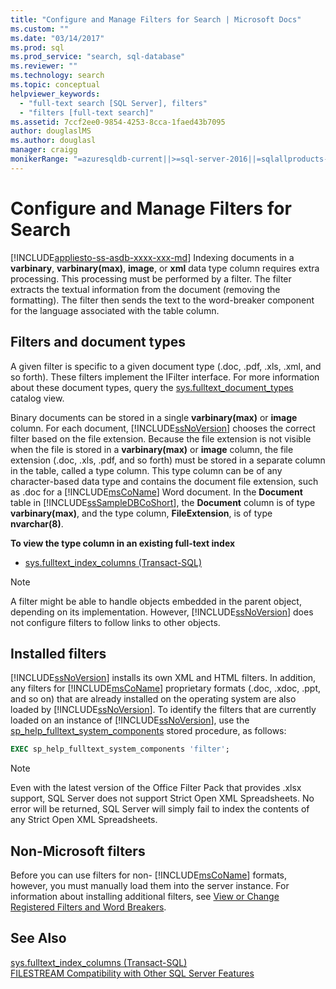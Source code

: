```yaml
---
title: "Configure and Manage Filters for Search | Microsoft Docs"
ms.custom: ""
ms.date: "03/14/2017"
ms.prod: sql
ms.prod_service: "search, sql-database"
ms.reviewer: ""
ms.technology: search
ms.topic: conceptual
helpviewer_keywords: 
  - "full-text search [SQL Server], filters"
  - "filters [full-text search]"
ms.assetid: 7ccf2ee0-9854-4253-8cca-1faed43b7095
author: douglaslMS
ms.author: douglasl
manager: craigg
monikerRange: "=azuresqldb-current||>=sql-server-2016||=sqlallproducts-allversions||>=sql-server-linux-2017||=azuresqldb-mi-current"
---
```

# Configure and Manage Filters for Search
[!INCLUDE[appliesto-ss-asdb-xxxx-xxx-md](../../includes/appliesto-ss-asdb-xxxx-xxx-md.md)]
  Indexing documents in a **varbinary**, **varbinary(max)**, **image**, or **xml** data type column requires extra processing. This processing must be performed by a filter. The filter extracts the textual information from the document (removing the formatting). The filter then sends the text to the word-breaker component for the language associated with the table column.  
 
## Filters and document types
A given filter is specific to a given document type (.doc, .pdf, .xls, .xml, and so forth). These filters implement the IFilter interface. For more information about these document types, query the [sys.fulltext_document_types](../../relational-databases/system-catalog-views/sys-fulltext-document-types-transact-sql.md) catalog view.  
  
Binary documents can be stored in a single **varbinary(max)** or **image** column. For each document, [!INCLUDE[ssNoVersion](../../includes/ssnoversion-md.md)] chooses the correct filter based on the file extension. Because the file extension is not visible when the file is stored in a **varbinary(max)** or **image** column, the file extension (.doc, .xls,  .pdf, and so forth) must be stored in a separate column in the table, called a type column. This type column can be of any character-based data type and contains the document file extension, such as .doc for a [!INCLUDE[msCoName](../../includes/msconame-md.md)] Word document. In the **Document** table in [!INCLUDE[ssSampleDBCoShort](../../includes/sssampledbcoshort-md.md)], the **Document** column is of type **varbinary(max)**, and the type column, **FileExtension**, is of type **nvarchar(8)**.  

**To view the type column in an existing full-text index**  
  
-   [sys.fulltext_index_columns &#40;Transact-SQL&#41;](../../relational-databases/system-catalog-views/sys-fulltext-index-columns-transact-sql.md)  
  
> [!NOTE]  
>  A filter might be able to handle objects embedded in the parent object, depending on its implementation. However, [!INCLUDE[ssNoVersion](../../includes/ssnoversion-md.md)] does not configure filters to follow links to other objects.  

## Installed filters 
[!INCLUDE[ssNoVersion](../../includes/ssnoversion-md.md)] installs its own XML and HTML filters. In addition, any filters for [!INCLUDE[msCoName](../../includes/msconame-md.md)] proprietary formats (.doc, .xdoc, .ppt, and so on) that are already installed on the operating system are also loaded by  [!INCLUDE[ssNoVersion](../../includes/ssnoversion-md.md)]. To identify the filters that are currently loaded on an instance of [!INCLUDE[ssNoVersion](../../includes/ssnoversion-md.md)], use the [sp_help_fulltext_system_components](../../relational-databases/system-stored-procedures/sp-help-fulltext-system-components-transact-sql.md) stored procedure, as follows:  

```sql
EXEC sp_help_fulltext_system_components 'filter';   
```  

> [!NOTE]
> Even with the latest version of the Office Filter Pack that provides .xlsx support, SQL Server does not support Strict Open XML Spreadsheets.  No error will be returned, SQL Server will simply fail to index the contents of any Strict Open XML Spreadsheets.

## Non-Microsoft filters
Before you can use filters for non- [!INCLUDE[msCoName](../../includes/msconame-md.md)] formats, however, you must manually load them into the server instance. For information about installing additional filters, see [View or Change Registered Filters and Word Breakers](../../relational-databases/search/view-or-change-registered-filters-and-word-breakers.md).  
  
  
## See Also  
 [sys.fulltext_index_columns &#40;Transact-SQL&#41;](../../relational-databases/system-catalog-views/sys-fulltext-index-columns-transact-sql.md)   
 [FILESTREAM Compatibility with Other SQL Server Features](../../relational-databases/blob/filestream-compatibility-with-other-sql-server-features.md)  
  
  
